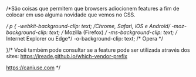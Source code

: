 /*São coisas que permitem que browsers adiocionem features a fim de colocar em uso alguma novidade que vemos no CSS.

*/
p {
	-webkit-background-clip: text; /*Chrome, Safari, iOS e Android*/
	-moz-background-clip: text; /* Mozilla (Firefox) */
	-ms-background-clip: text; /* Internet Explorer ou Edge*/
	-o-background-clip: text; /* Opera */
    
}/* 
Você também pode consultar se a feature pode ser utilizada através dos sites:
https://ireade.github.io/which-vendor-prefix

https://caniuse.com */